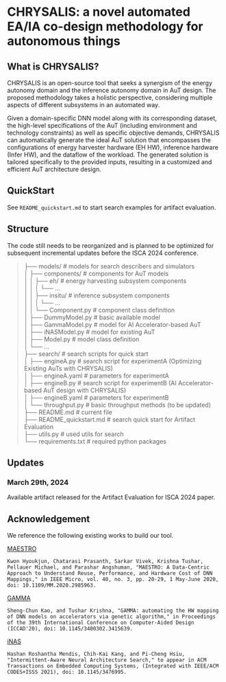 # CHRYSALIS: a novel automated EA/IA co-design methodology for autonomous things

## What is CHRYSALIS?

CHRYSALIS is an open-source tool that seeks a synergism of the energy autonomy domain and the inference autonomy domain in AuT design. The proposed methodology takes a holistic perspective, considering multiple aspects of different subsystems in an automated way.

Given a domain-specific DNN model along with its corresponding dataset, the high-level specifications of the AuT (including environment and technology constraints) as well as specific
objective demands, CHRYSALIS can automatically generate the ideal AuT solution that encompasses the configurations of energy harvester hardware (EH HW), inference hardware (Infer HW), and the dataflow of the workload. The generated solution is tailored specifically to the provided inputs, resulting in a customized and efficient AuT architecture design.

## QuickStart

See `README_quickstart.md` to start search examples for artifact evaluation.

## Structure

The code still needs to be reorganized and is planned to be optimized for subsequent incremental updates before the ISCA 2024 conference.

>├── models/ # models for search describers and simulators    
│   ├── components/ # components for AuT models   
│   │   ├── eh/ # energy harvesting subsystem components  
│   │   │   └── ...  
│   │   ├── insitu/ # inference subsystem components  
│   │   │   └── ...  
│   │   └── Component.py # component class definition  
│   ├── DummyModel.py # basic available model   
│   ├── GammaModel.py # model for AI Accelerator-based AuT  
│   ├── iNASModel.py # model for existing AuT  
│   ├── Model.py # model class definition  
│   └── ...  
├── search/  # search scripts for quick start  
│   ├── engineA.py # search script for experimentA (Optimizing Existing AuTs with CHRYSALIS)  
│   ├── engineA.yaml # parameters for experimentA  
│   ├── engineB.py # search script for experimentB (AI Accelerator-based AuT design with CHRYSALIS)  
│   ├── engineB.yaml # parameters for experimentB  
│   └── throughput.py # basic throughput methods (to be updated)  
├── README.md  # current file  
├── README_quickstart.md # search quick start for Artifact Evaluation  
├── utils.py # used utils for search  
└── requirements.txt # required python packages  

## Updates

### March 29th, 2024

Available artifact released for the Artifact Evaluation for ISCA 2024 paper.

## Acknowledgement

We reference the following existing works to build our tool.

[MAESTRO](https://github.com/maestro-project/maestro)

`Kwon Hyoukjun, Chatarasi Prasanth, Sarkar Vivek, Krishna Tushar, Pellauer Michael, and Parashar Angshuman, "MAESTRO: A Data-Centric Approach to Understand Reuse, Performance, and Hardware Cost of DNN Mappings," in IEEE Micro, vol. 40, no. 3, pp. 20-29, 1 May-June 2020, doi: 10.1109/MM.2020.2985963.`

[GAMMA](https://github.com/maestro-project/gamma)

`Sheng-Chun Kao, and Tushar Krishna, "GAMMA: automating the HW mapping of DNN models on accelerators via genetic algorithm," in Proceedings of the 39th International Conference on Computer-Aided Design (ICCAD'20), doi: 10.1145/3400302.3415639.`

[iNAS](https://github.com/EMCLab-Sinica/Intermittent-aware-NAS)

`Hashan Roshantha Mendis, Chih-Kai Kang, and Pi-Cheng Hsiu, "Intermittent-Aware Neural Architecture Search," to appear in ACM Transactions on Embedded Computing Systems, (Integrated with IEEE/ACM CODES+ISSS 2021), doi: 10.1145/3476995.`